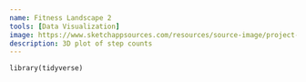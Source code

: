 ```yaml
---
name: Fitness Landscape 2
tools: [Data Visualization]
image: https://www.sketchappsources.com/resources/source-image/project-neon-groove-music-ui.png
description: 3D plot of step counts
---
```


<pre class="r"><code>library(tidyverse)</code></pre>

<title>R Notebook</title>
